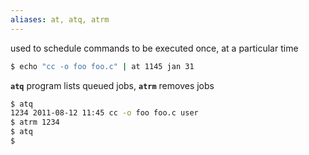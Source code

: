 ```yaml
---
aliases: at, atq, atrm
---
```

used to schedule commands to be executed once, at a particular time

```bash
$ echo "cc -o foo foo.c" | at 1145 jan 31
```

**`atq`** program lists queued jobs, 
**`atrm`** removes jobs

```bash
$ atq
1234 2011-08-12 11:45 cc -o foo foo.c user
$ atrm 1234 
$ atq
$
```